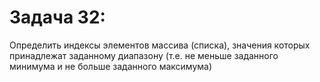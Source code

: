 # Задача 32:
Определить индексы элементов массива (списка),
значения которых принадлежат заданному диапазону
(т.е. не меньше заданного минимума и не больше
заданного максимума)